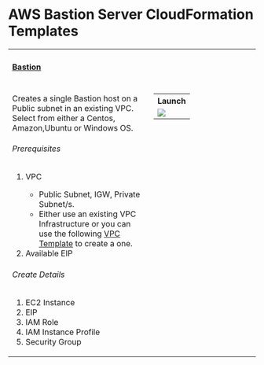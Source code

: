 # AWS Bastion Server  CloudFormation Templates
<table width="100%">
    <tr>
        <th align="left" colspan="2"><h4><a href="https://github.com/kkpkishan/aws-Bastion-cloudformation-templates.git">Bastion</a></h4></th>
    </tr>
    <tr>
        <td width="100%" valign="top">
            <p>Creates a single Bastion host on a Public subnet in an existing VPC. Select from either a Centos, Amazon,Ubuntu or Windows OS.</p>
            <h6>Prerequisites</h6>
            <ol>
             <li>VPC</li>
             <ul>
               <li>Public Subnet, IGW, Private Subnet/s.</li>
               <li>Either use an existing VPC Infrastructure or you can use the following <a href="https://github.com/kkpkishan/aws-vpc-cloudformation-Templates.git" target="_blank">VPC Template</a> to create a one.</li>
             </ul>
            <li>Available EIP</li>
            </ol>
            <h6>Create Details</h6>
            <ol>
             <li>EC2 Instance</li>
             <li>EIP</li>
             <li>IAM Role</li>
             <li>IAM Instance Profile</li>
             <li>Security Group</li>
            </ol>
        </td>
                <td nowrap width="200" valign="top">
            <table>
                <tr>
                    <th align="left">Launch</th>
                </tr>
                <tr>
                    <td>
                        <a href="https://console.aws.amazon.com/cloudformation/home?#/stacks/new?&templateURL=https://electromech-cloudformation-templates.s3.ap-south-1.amazonaws.com/bastion.yml" target="_blank"><img src="https://s3.amazonaws.com/cloudformation-examples/cloudformation-launch-stack.png"></a>
                    </td>
                </tr>
            </table>
        </td>
    </tr>
</table>
